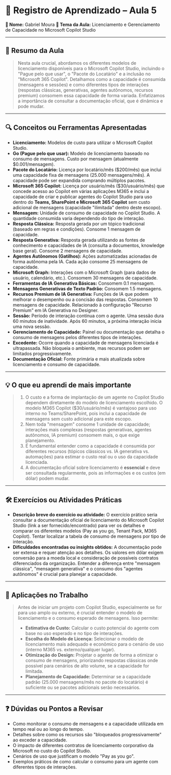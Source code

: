 # 📘 Registro de Aprendizado – Aula 5

**👤 Nome:** Gabriel Moura
**🎯 Tema da Aula:** Licenciamento e Gerenciamento de Capacidade no Microsoft Copilot Studio

---

## 📝 Resumo da Aula
> Nesta aula crucial, abordamos os diferentes modelos de licenciamento disponíveis para o Microsoft Copilot Studio, incluindo o "Pague pelo que usar", o "Pacote do Locatário" e a inclusão no "Microsoft 365 Copilot". Detalhamos como a capacidade é consumida (mensagens e sessões) e como diferentes tipos de interações (respostas clássicas, generativas, agentes autônomos, recursos premium) consomem essa capacidade de forma variada. Enfatizamos a importância de consultar a documentação oficial, que é dinâmica e pode mudar.

---

## 🔍 Conceitos ou Ferramentas Apresentadas
- **Licenciamento:** Modelos de custo para utilizar o Microsoft Copilot Studio.
- **Go (Pague pelo que usar):** Modelo de licenciamento baseado no consumo de mensagens. Custo por mensagem (atualmente $0.001/mensagem).
- **Pacote do Locatário:** Licença por locatário/mês ($200/mês) que inclui uma capacidade fixa de mensagens (25.000 mensagens/mês). A capacidade pode ser expandida comprando múltiplos pacotes.
- **Microsoft 365 Copilot:** Licença por usuário/mês ($30/usuário/mês) que concede acesso ao Copilot em várias aplicações M365 e inclui a capacidade de criar e publicar agentes do Copilot Studio para uso dentro do **Teams, SharePoint e Microsoft 365 Copilot** sem custo adicional de mensagens (capacidade "ilimitada" dentro deste escopo).
- **Mensagem:** Unidade de consumo de capacidade no Copilot Studio. A quantidade consumida varia dependendo do tipo de interação.
- **Resposta Clássica:** Resposta gerada por um tópico tradicional (baseado em regras e condições). Consome 1 mensagem de capacidade.
- **Resposta Generativa:** Resposta gerada utilizando as fontes de conhecimento e capacidades de IA (consulta a documentos, knowledge base geral). Consome 2 mensagens de capacidade.
- **Agentes Autônomos (Gatilhos):** Ações automatizadas acionadas de forma autônoma pela IA. Cada ação consome 25 mensagens de capacidade.
- **Microsoft Graph:** Interações com o Microsoft Graph (para dados de usuário, calendário, etc.). Consomem 30 mensagens de capacidade.
- **Ferramentas de IA Generativa Básicas:** Consomem 0.1 mensagem.
- **Mensagens Generativas de Texto Padrão:** Consomem 1.5 mensagens.
- **Recursos Premium de IA Generativa:** Funções de IA que podem melhorar o desempenho ou a concisão das respostas. Consomem 10 mensagens de capacidade. Relacionado à configuração "Recurso Premium" em IA Generativa no Designer.
- **Sessão:** Período de interação contínua com o agente. Uma sessão dura 60 minutos de inatividade. Após 60 minutos, a próxima interação inicia uma nova sessão.
- **Gerenciamento de Capacidade:** Painel ou documentação que detalha o consumo de mensagens pelos diferentes tipos de interações.
- **Excedente:** Ocorre quando a capacidade de mensagens licenciada é ultrapassada. Não bloqueia o ambiente, mas recursos podem ser limitados progressivamente.
- **Documentação Oficial:** Fonte primária e mais atualizada sobre licenciamento e consumo de capacidade.

---

## 💡 O que eu aprendi de mais importante
> 1.  O custo e a forma de implantação de um agente no Copilot Studio dependem diretamente do modelo de licenciamento escolhido. O modelo M365 Copilot ($30/usuário/mês) é vantajoso para uso interno no Teams/SharePoint, pois inclui a capacidade de mensagens sem custo adicional para este escopo.
> 2.  Nem toda "mensagem" consome 1 unidade de capacidade; interações mais complexas (respostas generativas, agentes autônomos, IA premium) consomem mais, o que exige planejamento.
> 3.  É fundamental entender como a capacidade é consumida por diferentes recursos (tópicos clássicos vs. IA generativa vs. automações) para estimar o custo real ou o uso da capacidade licenciada.
> 4.  A documentação oficial sobre licenciamento é **essencial** e deve ser consultada regularmente, pois as informações e os custos (em dólar) podem mudar.

---

## 🛠 Exercícios ou Atividades Práticas
- **Descrição breve do exercício ou atividade:** O exercício prático seria consultar a documentação oficial de licenciamento do Microsoft Copilot Studio (link a ser fornecido/encontrado) para ver os detalhes e comparar os diferentes modelos (Pay as you go, Tenant Pack, M365 Copilot). Tentar localizar a tabela de consumo de mensagens por tipo de interação.
- **Dificuldades encontradas ou insights obtidos:** A documentação pode ser extensa e requer atenção aos detalhes. Os valores em dólar exigem conversão para a moeda local e consideração de possíveis contratos diferenciados da organização. Entender a diferença entre "mensagem clássica", "mensagem generativa" e o consumo dos "agentes autônomos" é crucial para planejar a capacidade.

---

## 📌 Aplicações no Trabalho
> Antes de iniciar um projeto com Copilot Studio, especialmente se for para uso amplo ou externo, é crucial entender o modelo de licenciamento e o consumo esperado de mensagens. Isso permite:
> - **Estimativa de Custo:** Calcular o custo potencial do agente com base no uso esperado e no tipo de interações.
> - **Escolha do Modelo de Licença:** Selecionar o modelo de licenciamento mais adequado e econômico para o cenário de uso (interno M365 vs. externo/qualquer lugar).
> - **Otimização do Design:** Projetar o agente de forma a otimizar o consumo de mensagens, priorizando respostas clássicas onde possível para cenários de alto volume, se a capacidade for limitada.
> - **Planejamento de Capacidade:** Determinar se a capacidade padrão (25.000 mensagens/mês no pacote do locatário) é suficiente ou se pacotes adicionais serão necessários.

---

## ❓ Dúvidas ou Pontos a Revisar
- Como monitorar o consumo de mensagens e a capacidade utilizada em tempo real ou ao longo do tempo.
- Detalhes sobre como os recursos são "bloqueados progressivamente" ao exceder a capacidade.
- O impacto de diferentes contratos de licenciamento corporativo da Microsoft no custo do Copilot Studio.
- Cenários de uso que justificam o modelo "Pay as you go".
- Exemplos práticos de como calcular o consumo para um agente com diferentes tipos de interações.
